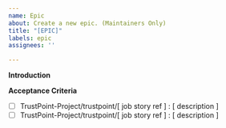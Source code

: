 ```yaml
---
name: Epic
about: Create a new epic. (Maintainers Only)
title: "[EPIC]"
labels: epic
assignees: ''

---
```


**Introduction**


**Acceptance Criteria**
- [ ] TrustPoint-Project/trustpoint/[ job story ref ] : [ description ]
- [ ] TrustPoint-Project/trustpoint/[ job story ref ] : [ description ]
